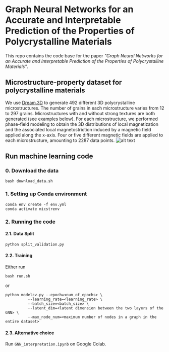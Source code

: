 # Graph Neural Networks for an Accurate and Interpretable Prediction of the Properties of Polycrystalline Materials 

This repo contains the code base for the paper *"Graph Neural Networks for an Accurate and Interpretable Prediction of the Properties of Polycrystalline Materials"*.

## Microstructure-property dataset for polycrystalline materials
We use [Dream.3D](http://dream3d.bluequartz.net/) to generate 492 different 3D polycrystalline microstructures. The number of grains in each microstructure varies from 12 to 297 grains. Microstructures with and without strong textures are both generated (see examples below). For each microstructure, we performed phase-field modeling to obtain the 3D distributions of local magnetization and the associated local magnetostriction induced by a magnetic field applied along the x-axis. Four or five different magnetic fields are applied to each microstructure, amounting to 2287 data points.
![alt text](https://github.com/mehmetfdemirel/microstructure/blob/master/microstructure.png)

## Run machine learning code

### 0. Download the data

```
bash download_data.sh
```

### 1. Setting up Conda environment
```
conda env create -f env.yml
conda activate micstrenv
```

### 2. Running the code

#### 2.1. Data Split
```
python split_validation.py
```

#### 2.2. Training
Either run  
```
bash run.sh
```
or  
```
python modelcv.py --epoch=<num_of_epochs> \
		  --learning_rate=<learning_rate> \
		  --batch_size=<batch_size> \
		  --latent_dim=<latent dimension between the two layers of the GNN> \
		  --max_node_num=<maximum number of nodes in a graph in the entire dataset>
```
#### 2.3. Alternative choice
Run `GNN_interpretation.ipynb` on Google Colab.

